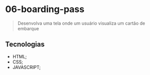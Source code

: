 # 06-boarding-pass
>Desenvolva uma tela onde um usuário visualiza um cartão de embarque

## Tecnologias
- HTML;
- CSS;
- JAVASCRIPT;
